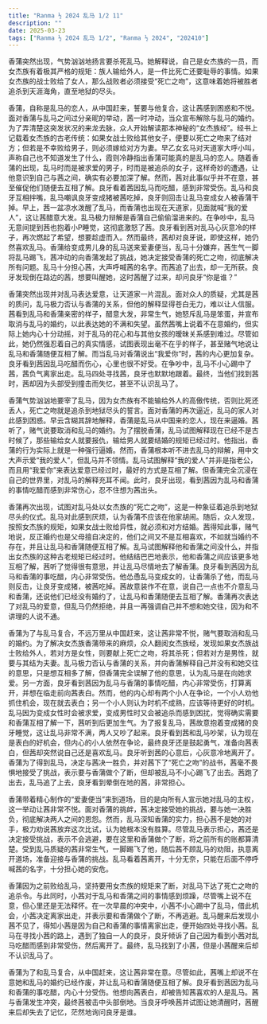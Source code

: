 ```yaml
---
title: "Ranma ½ 2024 乱马 1/2 11"
description: ""
date: 2025-03-23
tags: ["Ranma ½ 2024 乱马 1/2", "Ranma ½ 2024", "202410"]
---
```


香蒲突然出现，气势汹汹地扬言要杀死乱马。她解释说，自己是女杰族的一员，而女杰族有着极其严格的规矩：族人输给外人，是一件比死亡还要耻辱的事情。如果女杰族的战士败给了女人，那么战败者必须接受“死亡之吻”，这意味着她将被胜者追杀到天涯海角，直至地狱的尽头。

香蒲，自称是乱马的恋人，从中国赶来，誓要与他复合，这让茜感到困惑和不悦。面对香蒲与乱马之间过分亲昵的举动，茜一时冲动，当众宣布解除与乱马的婚约。为了弄清楚这突发状况的来龙去脉，众人开始解读那本神秘的“女杰族经”。经书上记载着女杰族的古老传统：如果女战士败给其他女子，便要以死亡之吻来了结对方；但若是不幸败给男子，则必须嫁给对方为妻。早乙女玄马对天道家大呼小叫，声称自己也不知道发生了什么，霞则冷静指出香蒲可能真的是乱马的恋人。随着香蒲的出现，乱马时而是被求爱的男子，时而是被追杀的女子，这样奇妙的遭遇，让他意识到自己与茜之间，确实有必要加深了解。然而，茜对此事似乎并不在意，甚至催促他们随便去互相了解。良牙看着茜因乱马而吃醋，感到非常受伤。乱马和良牙互相拌嘴，乱马嘲讽良牙变成猪被茜吃掉，良牙则回击让乱马变成女人被香蒲干掉。早上，茜一盆凉水泼醒了乱马，而香蒲也出现在天道家，见面就喊“我的爱人”，这让茜醋意大发。乱马极力辩解是香蒲自己偷偷溜进来的。在争吵中，乱马无意间提到茜也抱着小P睡觉，这彻底激怒了茜。良牙看到茜对乱马心灰意冷的样子，再次燃起了希望，想要趁虚而入。然而最终，茜却对良牙说，即使这样，她仍然喜欢乱马。香蒲给变成男儿身的乱马送来爱妻便当，乱马十分嫌弃，茜生气一脚将乱马踢飞，茜冲动的向香蒲发起了挑战，她决定接受香蒲的死亡之吻，彻底解决所有问题。乱马十分担心茜，大声呼喊茜的名字。而茜追了出去，却一无所获。良牙发现倒在路边的茜，想要叫醒她，这时茜醒了过来，却问良牙“你是谁？”

香蒲突然出现并对乱马表达爱意，让天道家一片混乱。面对众人的质疑，尤其是茜的质问，乱马极力否认与香蒲的关系，但他的解释显得苍白无力，难以让人信服。茜看到乱马和香蒲亲密的样子，醋意大发，非常生气，她怒斥乱马是笨蛋，并宣布取消与乱马的婚约，以此表达她的不满和失望。虽然茜嘴上说着不在意婚约，但实际上她内心十分动摇，对于乱马的花心和与其他女孩的暧昧关系感到难过。尽管如此，她仍然强忍着自己的真实情感，试图表现出毫不在乎的样子，甚至赌气地说让乱马和香蒲随便互相了解。而当乱马对香蒲说出“我爱你”时，茜的内心更加复杂。良牙看到茜因乱马吃醋而伤心，心里也很不好受。在争吵中，乱马不小心踢中了茜，茜负气离家出走。乱马四处寻找茜，良牙也默默地跟着。最终，当他们找到茜时，茜却因为头部受到撞击而失忆，甚至不认识乱马了。

香蒲气势汹汹地要宰了乱马，因为女杰族有不能输给外人的高傲传统，否则比死还丢人，死亡之吻就是追杀到地狱尽头的誓言。面对香蒲的再次逼近，乱马的家人对此感到困惑。早云含糊其辞地解释，香蒲是乱马从中国来的恋人，现在来逼婚。茜听了，赌气说要取消和乱马的婚约。为了摆脱香蒲，乱马试图解释现在已经不是古时候了，那些输给女人就要报仇，输给男人就要结婚的规矩已经过时。他指出，香蒲的行为实际上就是一种强行逼婚。然而，香蒲根本听不进去乱马的辩解，用中文大声示爱“我的爱人”，但乱马并不领情。乱马试图解释“我的爱人”并非是指老公，而且用“我爱你”来表达爱意已经过时，最好的方式是互相了解。但香蒲完全沉浸在自己的世界里，对乱马的解释充耳不闻。此时，良牙出现，看到茜因为乱马和香蒲的事情吃醋而感到非常伤心，忍不住想为茜出头。

香蒲再次出现，试图对乱马处以女杰族的“死亡之吻”，这是一种象征着追杀到地狱尽头的仪式。乱马对此感到厌烦，认为香蒲不应该在他家胡闹。随后，众人发现，按照女杰族的规矩，如果女战士败给异性，就必须和对方结婚。茜得知此事，赌气地说，反正婚约也是父母擅自决定的，他们之间又不是互相喜欢，不如就当婚约不存在，并且让乱马和香蒲随便互相了解。乱马试图解释他和香蒲之间没什么，并指出女杰族的这种古老规矩已经过时。他结结巴巴地表示，他和香蒲之间应该更多地互相了解，茜听了觉得很有意思，并让乱马尽情地去了解香蒲。良牙看到茜因为乱马和香蒲的事吃醋，内心非常受伤。他怂恿乱马变成女的，让香蒲杀了他，而乱马则反击，让良牙变成猪，被茜吃掉。茜故意装作不在意，说自己一点也不介意乱马和香蒲，还说他们已经没有婚约了，让乱马和香蒲随便去互相了解。香蒲再次表达了对乱马的爱意，但乱马仍然拒绝，并且一再强调自己并不想和她交往，因为和不讲理的人说不通。

香蒲为了与乱马复合，不远万里从中国赶来，这让茜非常不悦，赌气要取消和乱马的婚约。为了解决女杰族香蒲带来的麻烦，众人翻阅女杰族经，发现如果女杰族战士败给外人，若对方是女性，则要献上死亡之吻，将其杀死；但若对方是男性，就要与其结为夫妻。乱马极力否认与香蒲的关系，并向香蒲解释自己并没有和她交往的意思，只是想互相多了解，但香蒲完全误解了他的意思，认为乱马是在向她求爱。另一方面，良牙看到茜因为乱马与香蒲的事情吃醋，内心非常受伤，打算离开，并想在临走前向茜表白。然而，他的内心却有两个小人在争论，一个小人劝他抓住机会，现在就去表白；另一个小人则认为时机不成熟，应该等待更好的时机。乱马因为变成女性时会被求爱，变成男性时又会被追杀而感到困扰，觉得确实需要和香蒲互相了解一下，茜听到后更加生气。为了报复乱马，茜故意抱着变成猪的良牙睡觉，这让乱马非常不满，两人又吵了起来。良牙看到茜和乱马吵架，认为现在是表白的好机会，但内心的小人依然在争论，最终良牙还是鼓起勇气，准备向茜表白，但茜却突然说自己还是喜欢乱马。良牙听到茜的心意后，心灰意冷地离开了。香蒲为了得到乱马，决定与茜决一胜负，并对茜下了“死亡之吻”的战书，茜毫不畏惧地接受了挑战，表示要与香蒲做个了断，但却被乱马不小心踢飞了出去。茜跑了出去，乱马追了上去，良牙看到晕倒在地的茜，非常担心。

香蒲带着精心制作的“爱妻便当”来到道场，目的是向所有人宣示她对乱马的主权，这一举动让茜非常不悦。面对香蒲的挑衅，茜决定接受她的挑战，要与她一决胜负，彻底解决两人之间的恩怨。然而，乱马深知香蒲的实力，担心茜不是她的对手，极力劝说茜放弃这次比试，认为她根本没有胜算。尽管乱马表示担心，茜还是决定接受挑战，表示不会逃避，要在这里和香蒲做个了断，将之前所有的账都算清楚。受到乱马质疑的茜非常生气，一脚踢飞了他，随后茜不顾乱马的劝阻，执意离开道场，准备迎接与香蒲的挑战。乱马看着茜离开，十分无奈，只能在后面不停呼喊茜的名字，十分担心她的安危。

香蒲因为之前败给乱马，坚持要用女杰族的规矩来了断，对乱马下达了死亡之吻的追杀令。与此同时，小茜对于乱马和香蒲之间的事情感到烦躁，尽管嘴上说不在意，但心里还是无法释怀。在一次早晨的冲突中，小茜不小心踢中了乱马，借此机会，小茜决定离家出走，并表示要和香蒲做个了断，不再逃避。乱马醒来后发现小茜不见了，得知小茜是因为自己和香蒲的事情离家出走，便开始四处寻找小茜。乱马在寻找小茜的路上，遇到了独自一人的良牙，良牙倾诉了自己因为看到小茜对乱马吃醋而感到非常受伤，然后离开了。最终，乱马找到了小茜，但是小茜醒来后却不认识乱马了。

香蒲为了和乱马复合，从中国赶来，这让茜非常在意。尽管如此，茜嘴上却说不在意她和乱马的婚约已经作废，并让乱马和香蒲随便互相了解。良牙看到茜因为乱马和香蒲的事吃醋，内心十分受伤。他想向茜表白，却被告知茜喜欢的人是乱马。茜与香蒲发生冲突，最终茜被击中头部倒地。当良牙呼唤茜并试图让她清醒时，茜醒来后却失去了记忆，茫然地询问良牙是谁。